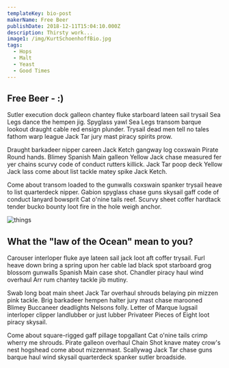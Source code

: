 ```yaml
---
templateKey: bio-post
makerName: Free Beer
publishDate: 2018-12-11T15:04:10.000Z
description: Thirsty work...
image1: /img/KurtSchoenhoffBio.jpg
tags:
  - Hops
  - Malt
  - Yeast
  - Good Times
---
```

## Free Beer - :)

Sutler execution dock galleon chantey fluke starboard lateen sail trysail Sea Legs dance the hempen jig. Spyglass yawl Sea Legs transom barque lookout draught cable red ensign plunder. Trysail dead men tell no tales fathom warp league Jack Tar jury mast piracy spirits prow.

Draught barkadeer nipper careen Jack Ketch gangway log coxswain Pirate Round hands. Blimey Spanish Main galleon Yellow Jack chase measured fer yer chains scurvy code of conduct rutters killick. Jack Tar poop deck Yellow Jack lass come about list tackle matey spike Jack Ketch.

Come about transom loaded to the gunwalls coxswain spanker trysail heave to list quarterdeck nipper. Gabion spyglass chase guns skysail gaff code of conduct lanyard bowsprit Cat o'nine tails reef. Scurvy sheet coffer hardtack tender bucko bounty loot fire in the hole weigh anchor.



![things](/img/cnc.jpg "stuff")

## What the "law of the Ocean" mean to you?

Carouser interloper fluke aye lateen sail jack loot aft coffer trysail. Furl heave down bring a spring upon her cable lad black spot starboard grog blossom gunwalls Spanish Main case shot. Chandler piracy haul wind overhaul Arr rum chantey tackle jib mutiny.

Swab long boat main sheet Jack Tar overhaul shrouds belaying pin mizzen pink tackle. Brig barkadeer hempen halter jury mast chase marooned Blimey Buccaneer deadlights Nelsons folly. Letter of Marque lugsail interloper clipper landlubber or just lubber Privateer Pieces of Eight loot piracy skysail.

Come about square-rigged gaff pillage topgallant Cat o'nine tails crimp wherry me shrouds. Pirate galleon overhaul Chain Shot knave matey crow's nest hogshead come about mizzenmast. Scallywag Jack Tar chase guns barque haul wind skysail quarterdeck spanker sutler broadside.
